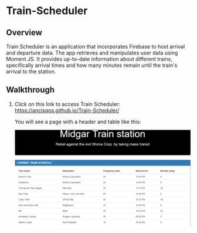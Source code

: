 # Train-Scheduler

## Overview

Train Scheduler is an application that incorporates Firebase to host arrival and departure data. The app retrieves and manipulates user data using Moment JS. It provides up-to-date information about different trains, specifically arrival times and how many minutes remain until the train's arrival to the station.

## Walkthrough

1. Click on this link to access Train Scheduler: https://ancisqos.github.io/Train-Scheduler/

	You will see a page with a header and table like this:

	<img src="/img/pic1.PNG" alt=sql-1>
